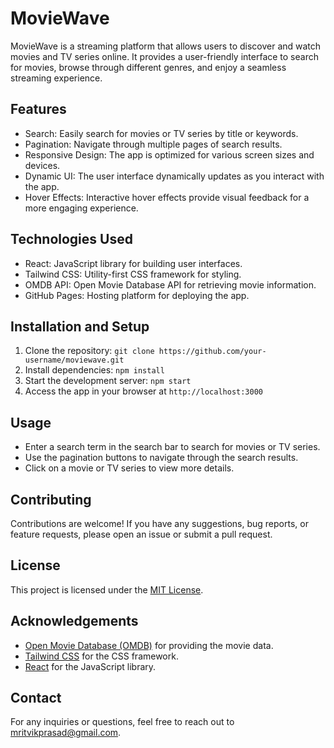 # MovieWave

MovieWave is a streaming platform that allows users to discover and watch movies and TV series online. It provides a user-friendly interface to search for movies, browse through different genres, and enjoy a seamless streaming experience.

## Features

- Search: Easily search for movies or TV series by title or keywords.
- Pagination: Navigate through multiple pages of search results.
- Responsive Design: The app is optimized for various screen sizes and devices.
- Dynamic UI: The user interface dynamically updates as you interact with the app.
- Hover Effects: Interactive hover effects provide visual feedback for a more engaging experience.

## Technologies Used

- React: JavaScript library for building user interfaces.
- Tailwind CSS: Utility-first CSS framework for styling.
- OMDB API: Open Movie Database API for retrieving movie information.
- GitHub Pages: Hosting platform for deploying the app.

## Installation and Setup

1. Clone the repository: `git clone https://github.com/your-username/moviewave.git`
2. Install dependencies: `npm install`
3. Start the development server: `npm start`
4. Access the app in your browser at `http://localhost:3000`

## Usage

- Enter a search term in the search bar to search for movies or TV series.
- Use the pagination buttons to navigate through the search results.
- Click on a movie or TV series to view more details.

## Contributing

Contributions are welcome! If you have any suggestions, bug reports, or feature requests, please open an issue or submit a pull request.

## License

This project is licensed under the [MIT License](LICENSE).

## Acknowledgements

- [Open Movie Database (OMDB)](https://www.omdbapi.com) for providing the movie data.
- [Tailwind CSS](https://tailwindcss.com) for the CSS framework.
- [React](https://reactjs.org) for the JavaScript library.

## Contact

For any inquiries or questions, feel free to reach out to [mritvikprasad@gmail.com](mailto:mritvikprasad@gmail.com).
